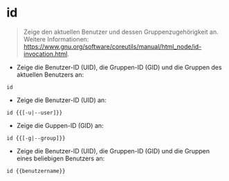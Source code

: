 # id

> Zeige den aktuellen Benutzer und dessen Gruppenzugehörigkeit an.
> Weitere Informationen: <https://www.gnu.org/software/coreutils/manual/html_node/id-invocation.html>.

- Zeige die Benutzer-ID (UID), die Gruppen-ID (GID) und die Gruppen des aktuellen Benutzers an:

`id`

- Zeige die Benutzer-ID (UID) an:

`id {{[-u|--user]}}`

- Zeige die Guppen-ID (GID) an:

`id {{[-g|--group]}}`

- Zeige die Benutzer-ID (UID), die Gruppen-ID (GID) und die Gruppen eines beliebigen Benutzers an:

`id {{benutzername}}`
